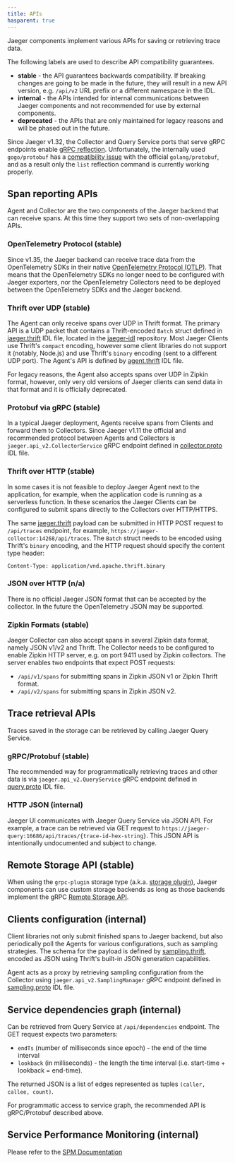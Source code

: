 ```yaml
---
title: APIs
hasparent: true
---
```


Jaeger components implement various APIs for saving or retrieving trace data.

The following labels are used to describe API compatibility guarantees.

* **stable** - the API guarantees backwards compatibility. If breaking changes are going to be made in the future, they will result in a new API version, e.g. `/api/v2` URL prefix or a different namespace in the IDL.
* **internal** - the APIs intended for internal communications between Jaeger components and not recommended for use by external components.
* **deprecated** - the APIs that are only maintained for legacy reasons and will be phased out in the future.

Since Jaeger v1.32, the Collector and Query Service ports that serve gRPC endpoints enable [gRPC reflection][grpc-reflection]. Unfortunately, the internally used `gogo/protobuf` has a [compatibility issue][gogo-reflection] with the official `golang/protobuf`, and as a result only the `list` reflection command is currently working properly.

## Span reporting APIs

Agent and Collector are the two components of the Jaeger backend that can receive spans. At this time they support two sets of non-overlapping APIs.

### OpenTelemetry Protocol (stable)

Since v1.35, the Jaeger backend can receive trace data from the OpenTelemetry SDKs in their native [OpenTelemetry Protocol (OTLP)][otlp]. That means that the OpenTelemetry SDKs no longer need to be configured with Jaeger exporters, nor the OpenTelemetry Collectors need to be deployed between the OpenTelemetry SDKs and the Jaeger backend.

### Thrift over UDP (stable)

The Agent can only receive spans over UDP in Thrift format. The primary API is a UDP packet that contains a Thrift-encoded `Batch` struct defined in [jaeger.thrift][jaeger.thrift] IDL file, located in the [jaeger-idl][jaeger-idl] repository. Most Jaeger Clients use Thrift's `compact` encoding, however some client libraries do not support it (notably, Node.js) and use Thrift's `binary` encoding (sent to  a different UDP port). The Agent's API is defined by [agent.thrift][agent.thrift] IDL file.

For legacy reasons, the Agent also accepts spans over UDP in Zipkin format, however, only very old versions of Jaeger clients can send data in that format and it is officially deprecated.

### Protobuf via gRPC (stable)

In a typical Jaeger deployment, Agents receive spans from Clients and forward them to Collectors. Since Jaeger v1.11 the official and recommended protocol between Agents and Collectors is `jaeger.api_v2.CollectorService` gRPC endpoint defined in [collector.proto][collector.proto] IDL file.

### Thrift over HTTP (stable)

In some cases it is not feasible to deploy Jaeger Agent next to the application, for example, when the application code is running as a serverless function. In these scenarios the Jaeger Clients can be configured to submit spans directly to the Collectors over HTTP/HTTPS.

The same [jaeger.thrift][jaeger.thrift] payload can be submitted in HTTP POST request to `/api/traces` endpoint, for example, `https://jaeger-collector:14268/api/traces`. The `Batch` struct needs to be encoded using Thrift's `binary` encoding, and the HTTP request should specify the content type header:

```
Content-Type: application/vnd.apache.thrift.binary
```

### JSON over HTTP (n/a)

There is no official Jaeger JSON format that can be accepted by the collector. In the future the OpenTelemetry JSON may be supported.

### Zipkin Formats (stable)

Jaeger Collector can also accept spans in several Zipkin data format, namely JSON v1/v2 and Thrift. The Collector needs to be configured to enable Zipkin HTTP server, e.g. on port 9411 used by Zipkin collectors. The server enables two endpoints that expect POST requests:

* `/api/v1/spans` for submitting spans in Zipkin JSON v1 or Zipkin Thrift format.
* `/api/v2/spans` for submitting spans in Zipkin JSON v2.

## Trace retrieval APIs

Traces saved in the storage can be retrieved by calling Jaeger Query Service.

### gRPC/Protobuf (stable)

The recommended way for programmatically retrieving traces and other data is via `jaeger.api_v2.QueryService` gRPC endpoint defined in [query.proto][query.proto] IDL file.

### HTTP JSON (internal)

Jaeger UI communicates with Jaeger Query Service via JSON API. For example, a trace can be retrieved via GET request to `https://jaeger-query:16686/api/traces/{trace-id-hex-string}`. This JSON API is intentionally undocumented and subject to change.

## Remote Storage API (stable)

When using the `grpc-plugin` storage type (a.k.a. [storage plugin](../deployment/#storage-plugin)), Jaeger components can use custom storage backends as long as those backends implement the gRPC [Remote Storage API][storage.proto].

## Clients configuration (internal)

Client libraries not only submit finished spans to Jaeger backend, but also periodically poll the Agents for various configurations, such as sampling strategies. The schema for the payload is defined by [sampling.thrift][sampling.thrift], encoded as JSON using Thrift's built-in JSON generation capabilities.

Agent acts as a proxy by retrieving sampling configuration from the Collector using `jaeger.api_v2.SamplingManager` gRPC endpoint defined in [sampling.proto][sampling.proto] IDL file.

## Service dependencies graph (internal)

Can be retrieved from Query Service at `/api/dependencies` endpoint. The GET request expects two parameters:

* `endTs` (number of milliseconds since epoch) - the end of the time interval
* `lookback` (in milliseconds) - the length the time interval (i.e. start-time + lookback = end-time).

The returned JSON is a list of edges represented as tuples `(caller, callee, count)`.

For programmatic access to service graph, the recommended API is gRPC/Protobuf described above.

## Service Performance Monitoring (internal)

Please refer to the [SPM Documentation](../spm/#api)

[jaeger-idl]: https://github.com/jaegertracing/jaeger-idl/
[jaeger.thrift]: https://github.com/jaegertracing/jaeger-idl/blob/main/thrift/jaeger.thrift
[agent.thrift]: https://github.com/jaegertracing/jaeger-idl/blob/main/thrift/agent.thrift
[sampling.thrift]: https://github.com/jaegertracing/jaeger-idl/blob/main/thrift/sampling.thrift
[collector.proto]: https://github.com/jaegertracing/jaeger-idl/blob/main/proto/api_v2/collector.proto
[query.proto]: https://github.com/jaegertracing/jaeger-idl/blob/main/proto/api_v2/query.proto
[sampling.proto]: https://github.com/jaegertracing/jaeger-idl/blob/main/proto/api_v2/sampling.proto
[grpc-reflection]: https://github.com/grpc/grpc-go/blob/master/Documentation/server-reflection-tutorial.md#enable-server-reflection
[gogo-reflection]: https://jbrandhorst.com/post/gogoproto/#reflection
[otlp]: https://opentelemetry.io/docs/reference/specification/protocol/
[storage.proto]: https://github.com/jaegertracing/jaeger/blob/v1.37.0/plugin/storage/grpc/proto/storage.proto
